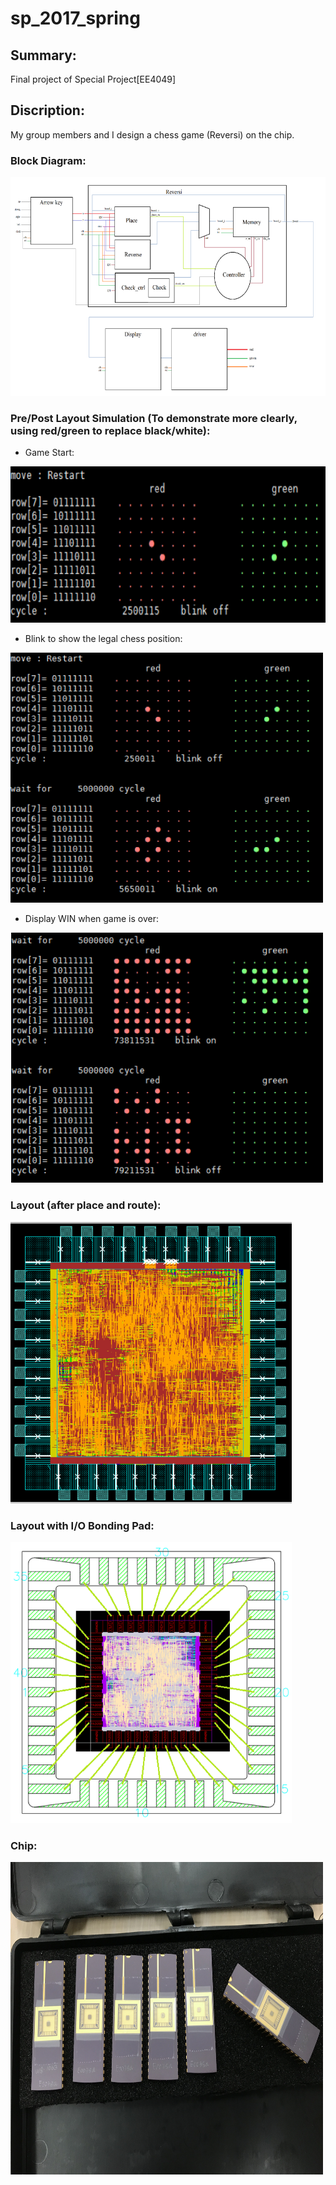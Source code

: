 # sp_2017_spring
## Summary:
Final project of Special Project[EE4049]
## Discription:
My group members and I design a chess game (Reversi) on the chip.
### Block Diagram:  
<img src=https://github.com/02stevenyang850527/sp_2017_spring/blob/master/project_result/block_diagram.png alt="bolck_diagram" width=700 height=350>  

### Pre/Post Layout Simulation (To demonstrate more clearly, using red/green to replace black/white):  
* Game Start:  
<img src=https://github.com/02stevenyang850527/sp_2017_spring/blob/master/project_result/simulation_1.png alt="s1" width=600 height=250>  

* Blink to show the legal chess position:  
<img src=https://github.com/02stevenyang850527/sp_2017_spring/blob/master/project_result/simulation_2.png alt="s2" width=500 height=400>  

* Display WIN when game is over:  
<img src=https://github.com/02stevenyang850527/sp_2017_spring/blob/master/project_result/simulation_3.png alt="s3" width=500 height=400>  

### Layout (after place and route):  
<img src=https://github.com/02stevenyang850527/sp_2017_spring/blob/master/project_result/layout.png alt="layout" width=450 height=450>  

### Layout with I/O Bonding Pad:  
<img src=https://github.com/02stevenyang850527/sp_2017_spring/blob/master/project_result/layout_with_IO.png alt="layout with IO" width=450 height=450>  

### Chip:  
<img src=https://github.com/02stevenyang850527/sp_2017_spring/blob/master/project_result/chip.jpg alt="chip" width=500 height=500>
